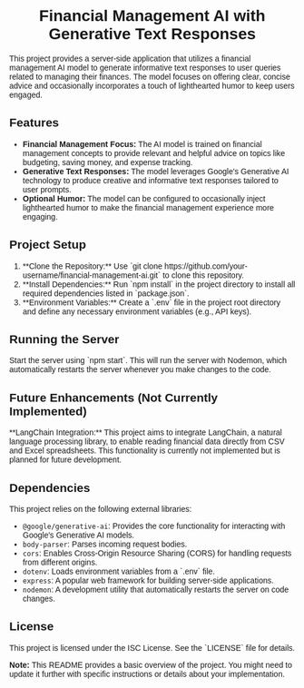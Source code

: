
  <style>
    body {
      font-family: sans-serif;
      margin: 2rem;
    }
    h1 {
      text-align: center;
    }
  </style>

<body>
  <h1>Financial Management AI with Generative Text Responses</h1>

  <p>This project provides a server-side application that utilizes a financial management AI model to generate informative text responses to user queries related to managing their finances. The model focuses on offering clear, concise advice and occasionally incorporates a touch of lighthearted humor to keep users engaged.</p>

  <h2>Features</h2>
  <ul>
    <li><strong>Financial Management Focus:</strong> The AI model is trained on financial management concepts to provide relevant and helpful advice on topics like budgeting, saving money, and expense tracking.</li>
    <li><strong>Generative Text Responses:</strong> The model leverages Google's Generative AI technology to produce creative and informative text responses tailored to user prompts.</li>
    <li><strong>Optional Humor:</strong> The model can be configured to occasionally inject lighthearted humor to make the financial management experience more engaging.</li>
  </ul>

  <h2>Project Setup</h2>
  <ol>
    <li>**Clone the Repository:** Use `git clone https://github.com/your-username/financial-management-ai.git` to clone this repository.</li>
    <li>**Install Dependencies:** Run `npm install` in the project directory to install all required dependencies listed in `package.json`.</li>
    <li>**Environment Variables:** Create a `.env` file in the project root directory and define any necessary environment variables (e.g., API keys).</li>
  </ol>

  <h2>Running the Server</h2>
  <p>Start the server using `npm start`. This will run the server with Nodemon, which automatically restarts the server whenever you make changes to the code.</p>

  <h2>Future Enhancements (Not Currently Implemented)</h2>
  <p>**LangChain Integration:** This project aims to integrate LangChain, a natural language processing library, to enable reading financial data directly from CSV and Excel spreadsheets. This functionality is currently not implemented but is planned for future development.</p>

  <h2>Dependencies</h2>
  <p>This project relies on the following external libraries:</p>
  <ul>
    <li><code>@google/generative-ai</code>: Provides the core functionality for interacting with Google's Generative AI models.</li>
    <li><code>body-parser</code>: Parses incoming request bodies.</li>
    <li><code>cors</code>: Enables Cross-Origin Resource Sharing (CORS) for handling requests from different origins.</li>
    <li><code>dotenv</code>: Loads environment variables from a `.env` file.</li>
    <li><code>express</code>: A popular web framework for building server-side applications.</li>
    <li><code>nodemon</code>: A development utility that automatically restarts the server on code changes.</li>
  </ul>

  <h2>License</h2>
  <p>This project is licensed under the ISC License. See the `LICENSE` file for details.</p>

  <p><strong>Note:</strong> This README provides a basic overview of the project. You might need to update it further with specific instructions or details about your implementation.</p>
</body>

